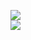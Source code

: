 [![](https://img.shields.io/badge/Made%20With-Github%20Spray-lightgrey.svg?style=for-the-badge&logo=github)](https://github.com/Annihil/github-spray#689)  
[![](https://i.imgur.com/2DrTn0Z.gif)](https://github.com/Annihil/github-spray)